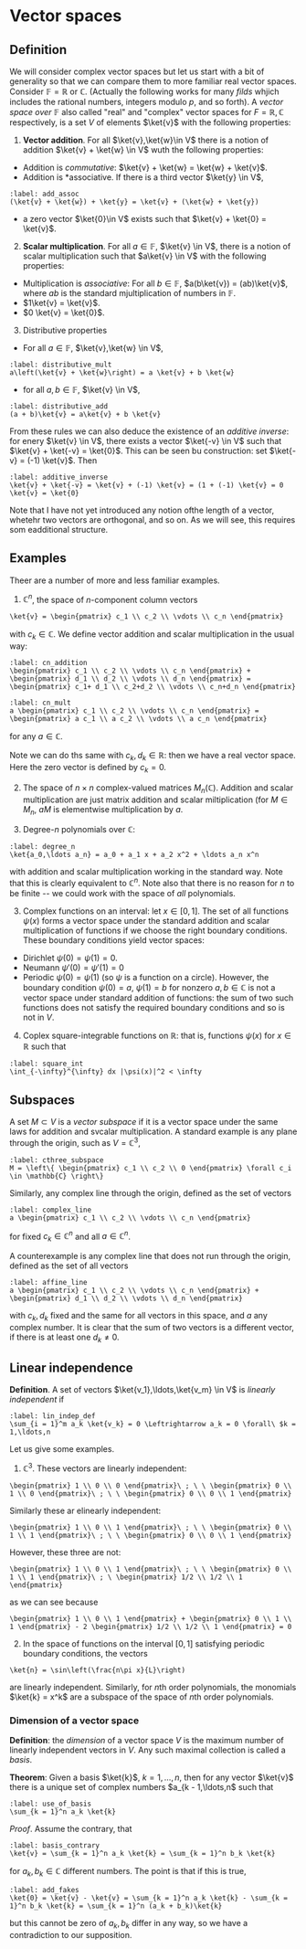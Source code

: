 # Vector spaces

## Definition

We will consider complex vector spaces but let us start with a bit of generality so that we can compare them to more familiar real vector spaces. Consider $\mathbb{F} = \mathbb{R}$ or $\mathbb{C}$. (Actually the following works for many *filds* whjich includes the rational numbers, integers modulo $p$, and so forth). A *vector space over* $\mathbb{F}$ also called "real" and "complex" vector spaces for $F = \mathbb{R},\mathbb{C}$ respectively, is a set $V$ of elements $\ket{v}$ with the following properties:

1. **Vector addition**. For all $\ket{v},\ket{w}\in V$ there is a notion of addition $\ket{v} +  \ket{w} \in V$ wuth the following properties:
  - Addition is *commutative*: $\ket{v} + \ket{w} = \ket{w} + \ket{v}$.
  - Addition is *associative. If there is a third vector $\ket{y} \in V$,

```{math}
:label: add_assoc
(\ket{v} + \ket{w}) + \ket{y} = \ket{v} + (\ket{w} + \ket{y})
```

  - a zero vector $\ket{0}\in V$ exists such that $\ket{v} + \ket{0} = \ket{v}$.
  
2. **Scalar multiplication**. For all $a \in \mathbb{F}$, $\ket{v} \in V$, there is a notion of scalar multiplication such that $a\ket{v} \in V$ with the following properties:
  - Multiplication is *associative*: For all $b \in \mathbb{F}$, $a(b\ket{v}) = (ab)\ket{v}$, where $ab$ is the standard mjultiplication of numbers in $\mathbb{F}$.
  - $1\ket{v} = \ket{v}$.
  - $0 \ket{v} = \ket{0}$.
  
3. Distributive properties
- For all $a\in \mathbb{F}$, $\ket{v},\ket{w} \in V$,
```{math}
:label: distributive_mult
a\left(\ket{v} + \ket{w}\right) = a \ket{v} + b \ket{w}
```
- for all $a,b \in \mathbb{F}$, $\ket{v} \in V$,
```{math}
:label: distributive_add
(a + b)\ket{v} = a\ket{v} + b \ket{v}
```

From these rules we can also deduce the existence of an *additive inverse*: for enery $\ket{v} \in V$, there exists a vector $\ket{-v} \in V$ such that $\ket{v} + \ket{-v} = \ket{0}$. This can be seen bu construction: set $\ket{-v} = (-1) \ket{v}$. Then
```{math}
:label: additive_inverse
\ket{v} + \ket{-v} = \ket{v} + (-1) \ket{v} = (1 + (-1) \ket{v} = 0 \ket{v} = \ket{0}
```

Note that I have not yet introduced any notion ofthe length of a vector, whetehr two vectors are orthogonal, and so on. As we will see, this requires som eadditional structure.

## Examples

Theer are a number of more and less familiar examples.

1. $\mathbb{C}^n$, the space of $n$-component column vectors
```{math}
\ket{v} = \begin{pmatrix} c_1 \\ c_2 \\ \vdots \\ c_n \end{pmatrix}
```
with $c_k \in \mathbb{C}$. We define vector addition and scalar multiplication in the usual way:

```{math}
:label: cn_addition
\begin{pmatrix} c_1 \\ c_2 \\ \vdots \\ c_n \end{pmatrix} + \begin{pmatrix} d_1 \\ d_2 \\ \vdots \\ d_n \end{pmatrix} = \begin{pmatrix} c_1+ d_1 \\ c_2+d_2 \\ \vdots \\ c_n+d_n \end{pmatrix}
```

```{math}
:label: cn_mult
a \begin{pmatrix} c_1 \\ c_2 \\ \vdots \\ c_n \end{pmatrix} = \begin{pmatrix} a c_1 \\ a c_2 \\ \vdots \\ a c_n \end{pmatrix}
```
for any $a \in \mathbb{C}$. 

Note we can do ths same with $c_k, d_k \in \mathbb{R}$: then we have a real vector space. Here the zero vector is defined by $c_k = 0$.

2. The space of $n\times n$ complex-valued matrices $M_n(\mathbb{C})$. Addition and scalar multiplication are just matrix addition and scalar miltiplication (for $M \in M_n$, $aM$ is elementwise multiplication by $a$.

3. Degree-$n$ polynomials over $\mathbb{C}$: 
```{math}
:label: degree_n 
\ket{a_0,\ldots a_n} = a_0 + a_1 x + a_2 x^2 + \ldots a_n x^n
```
with addition and scalar multiplication working in the standard way. Note that this is clearly equivalent to $\mathbb{C}^n$. Note also that there is no reason for $n$ to be finite -- we could work with the space of *all* polynomials.

3. Complex functions on an interval: let $x \in [0,1]$. The set of all functions $\psi(x)$ forms a vector space under the standard addition and scalar multiplication of functions if we choose the right boundary conditions. These boundary conditions yield vector spaces:
- Dirichlet $\psi(0) = \psi(1) = 0$.
- Neumann $\psi'(0) = \psi'(1) = 0$
- Periodic $\psi(0) = \psi(1)$ (so $\psi$ is a function on a circle).
However, the boundary condition $\psi(0) = a$, $\psi(1) = b$ for nonzero $a,b \in \mathbb{C}$ is not a vector space under standard addition of functions: the sum of two such functions does not satisfy the required boundary conditions and so is not in $V$.

4. Coplex square-integrable functions on $\mathbb{R}$: that is, functions $\psi(x)$ for $x\in \mathbb{R}$ such that
```{math}
:label: square_int
\int_{-\infty}^{\infty} dx |\psi(x)|^2 < \infty
```

## Subspaces

A set $M \subset V$ is a *vector subspace* if it is a vector space under the same laws for addition and svcalar multiplication. A standard example is any plane through the origin, such as $V = \mathbb{C}^3$, 
```{math}
:label: cthree_subspace
M = \left\{ \begin{pmatrix} c_1 \\ c_2 \\ 0 \end{pmatrix} \forall c_i \in \mathbb{C} \right\}
```

Similarly, any complex line through the origin, defined as the set of vectors 
```{math}
:label: complex_line
a \begin{pmatrix} c_1 \\ c_2 \\ \vdots \\ c_n \end{pmatrix}
```
for fixed $c_k\in \mathbb{C}^n$ and all $a \in \mathbb{C}^n$. 

A counterexample is any complex line that does not run through the origin, defined as the set of all vectors

```{math}
:label: affine_line
a \begin{pmatrix} c_1 \\ c_2 \\ \vdots \\ c_n \end{pmatrix} + \begin{pmatrix} d_1 \\ d_2 \\ \vdots \\ d_n \end{pmatrix} 
```

with $c_k,d_k$ fixed and the same for all vectors in this space, and $a$ any complex number. It is clear that the sum of two vectors is a different vector, if there is at least one $d_k \neq 0$.

## Linear independence

**Definition**. A set of vectors $\ket{v_1},\ldots,\ket{v_m} \in V$ is *linearly independent* if
```{math}
:label: lin_indep_def
\sum_{i = 1}^m a_k \ket{v_k} = 0 \Leftrightarrow a_k = 0 \forall\ $k = 1,\ldots,n
```

Let us give some examples.

1. $\mathbb{C}^3$. These vectors are linearly independent:
```{math}
\begin{pmatrix} 1 \\ 0 \\ 0 \end{pmatrix}\ ; \ \ \begin{pmatrix} 0 \\ 1 \\ 0 \end{pmatrix}\ ; \ \ \begin{pmatrix} 0 \\ 0 \\ 1 \end{pmatrix}
```

Similarly these ar elinearly independent:

```{math}
\begin{pmatrix} 1 \\ 0 \\ 1 \end{pmatrix}\ ; \ \ \begin{pmatrix} 0 \\ 1 \\ 1 \end{pmatrix}\ ; \ \ \begin{pmatrix} 0 \\ 0 \\ 1 \end{pmatrix}
```

However, these three are not:

```{math}
\begin{pmatrix} 1 \\ 0 \\ 1 \end{pmatrix}\ ; \ \ \begin{pmatrix} 0 \\ 1 \\ 1 \end{pmatrix}\ ; \ \begin{pmatrix} 1/2 \\ 1/2 \\ 1 \end{pmatrix}
```

as we can see because 

```{math}
\begin{pmatrix} 1 \\ 0 \\ 1 \end{pmatrix} + \begin{pmatrix} 0 \\ 1 \\ 1 \end{pmatrix} - 2 \begin{pmatrix} 1/2 \\ 1/2 \\ 1 \end{pmatrix} = 0
```

2. In the space of functions on the interval $[0,1]$ satisfying periodic boundary conditions, the vectors
```{math}
\ket{n} = \sin\left(\frac{n\pi x}{L}\right)
```
are linearly independent. Similarly, for $n$th order polynomials, the monomials $\ket{k} = x^k$ are a subspace of the space of $n$th order polynomials.

### Dimension of a vector space

**Definition**: the *dimension* of a vector space $V$ is the maximum number of linearly independent vectors in $V$. Any such maximal collection is called a *basis*. 

**Theorem**: Given a basis $\ket{k}$, $k = 1,\ldots,n$, then for any vector $\ket{v}$ there is a unique set of complex numbers $a_{k - 1,\ldots,n$ such that
```{math}
:label: use_of_basis
\sum_{k = 1}^n a_k \ket{k} 
```

*Proof*. Assume the contrary, that
```{math}
:label: basis_contrary
\ket{v} = \sum_{k = 1}^n a_k \ket{k} = \sum_{k = 1}^n b_k \ket{k}
```
for $a_k,b_k \in \mathbb{C}$ different numbers. The point is that if this is true,
```{math}
:label: add_fakes
\ket{0} = \ket{v} - \ket{v} = \sum_{k = 1}^n a_k \ket{k} - \sum_{k = 1}^n b_k \ket{k} = \sum_{k = 1}^n (a_k + b_k)\ket{k}
```
but this cannot be zero of $a_k,b_k$ differ in any way, so we have a contradiction to our supposition.
